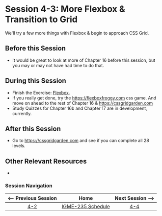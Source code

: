# Session 4-3: More Flexbox & Transition to Grid

We'll try a few more things with Flexbox & begin to approach CSS Grid.

## Before this Session
- It would be great to look at more of Chapter 16 before this session, but you may or may not have had time to do that.

## During this Session
- Finish the Exercise: [Flexbox](../exercises/flexbox.md).
- If you really get done, try the https://flexboxfroggy.com css game.  And move on ahead to the rest of Chapter 16 & https://cssgridgarden.com
- Study Quizzes for Chapter 16b and Chapter 17 are in development, currently.

## After this Session
- Go to https://cssgridgarden.com and see if you can complete all 28 levels.

## Other Relevant Resources
- 

### Session Navigation

| <-- Previous Session |               Home                  | Next Session --> |
|:--------------------:|:-----------------------------------:|:----------------:|
|  [4-2](4-2.md)       | [IGME-235 Schedule](../schedule.md) |   [4-4](4-4.md)  |
